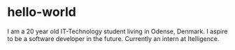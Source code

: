 # hello-world


I am a 20 year old IT-Technology student living in Odense, Denmark. I aspire to be a software developer in the future. Currently an intern at Itelligence.
